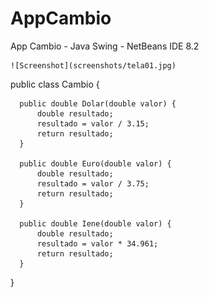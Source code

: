# AppCambio
App Cambio - Java Swing - NetBeans IDE 8.2

	![Screenshot](screenshots/tela01.jpg)
  
  public class Cambio {

      public double Dolar(double valor) {
          double resultado; 
          resultado = valor / 3.15;
          return resultado;
      }

      public double Euro(double valor) {
          double resultado; 
          resultado = valor / 3.75;
          return resultado;
      }

      public double Iene(double valor) {
          double resultado; 
          resultado = valor * 34.961;
          return resultado;
      }

  }
